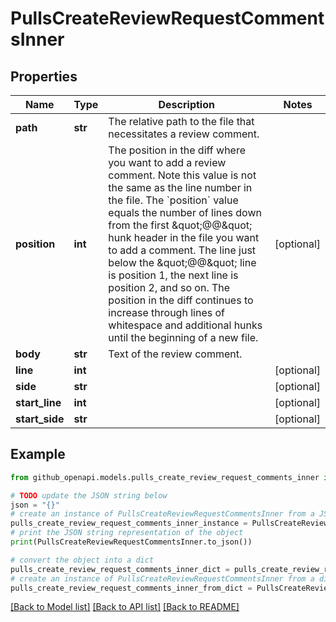 # PullsCreateReviewRequestCommentsInner


## Properties

Name | Type | Description | Notes
------------ | ------------- | ------------- | -------------
**path** | **str** | The relative path to the file that necessitates a review comment. | 
**position** | **int** | The position in the diff where you want to add a review comment. Note this value is not the same as the line number in the file. The &#x60;position&#x60; value equals the number of lines down from the first \&quot;@@\&quot; hunk header in the file you want to add a comment. The line just below the \&quot;@@\&quot; line is position 1, the next line is position 2, and so on. The position in the diff continues to increase through lines of whitespace and additional hunks until the beginning of a new file. | [optional] 
**body** | **str** | Text of the review comment. | 
**line** | **int** |  | [optional] 
**side** | **str** |  | [optional] 
**start_line** | **int** |  | [optional] 
**start_side** | **str** |  | [optional] 

## Example

```python
from github_openapi.models.pulls_create_review_request_comments_inner import PullsCreateReviewRequestCommentsInner

# TODO update the JSON string below
json = "{}"
# create an instance of PullsCreateReviewRequestCommentsInner from a JSON string
pulls_create_review_request_comments_inner_instance = PullsCreateReviewRequestCommentsInner.from_json(json)
# print the JSON string representation of the object
print(PullsCreateReviewRequestCommentsInner.to_json())

# convert the object into a dict
pulls_create_review_request_comments_inner_dict = pulls_create_review_request_comments_inner_instance.to_dict()
# create an instance of PullsCreateReviewRequestCommentsInner from a dict
pulls_create_review_request_comments_inner_from_dict = PullsCreateReviewRequestCommentsInner.from_dict(pulls_create_review_request_comments_inner_dict)
```
[[Back to Model list]](../README.md#documentation-for-models) [[Back to API list]](../README.md#documentation-for-api-endpoints) [[Back to README]](../README.md)


